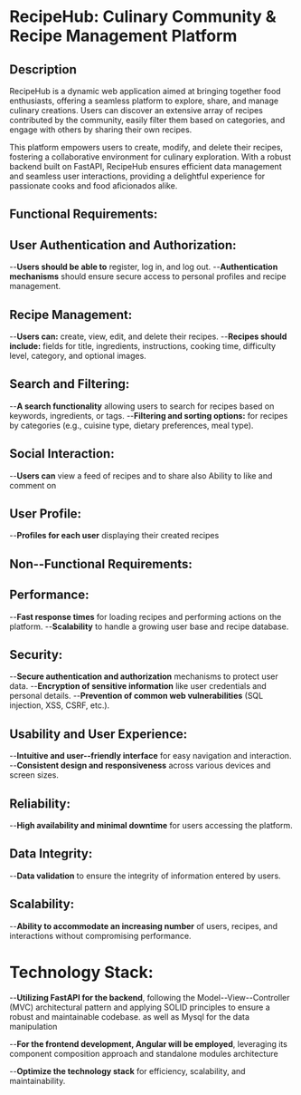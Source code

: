 # RecipeHub: Culinary Community & Recipe Management Platform

## Description

RecipeHub is a dynamic web application aimed at bringing together food enthusiasts, offering a seamless platform to explore, share, and manage culinary creations. Users can discover an extensive array of recipes contributed by the community, easily filter them based on categories, and engage with others by sharing their own recipes.

This platform empowers users to create, modify, and delete their recipes, fostering a collaborative environment for culinary exploration. With a robust backend built on FastAPI, RecipeHub ensures efficient data management and seamless user interactions, providing a delightful experience for passionate cooks and food aficionados alike.


## Functional Requirements:

## User Authentication and Authorization:
--**Users should be able to** register, log in, and log out.
--**Authentication mechanisms** should ensure secure access to personal profiles and recipe management.

## Recipe Management:

--**Users can:** create, view, edit, and delete their recipes.
--**Recipes should include:** fields for title, ingredients, instructions, cooking time, difficulty level, category, and optional images.


## Search and Filtering:

--**A search functionality** allowing users to search for recipes based on keywords, ingredients, or tags.
--**Filtering and sorting options:** for recipes by categories (e.g., cuisine type, dietary preferences, meal type).

## Social Interaction:

--**Users can** view a feed of recipes and to share also Ability to like and comment on

## User Profile:

--**Profiles for each user** displaying their created recipes

## Non--Functional Requirements:

## Performance:

--**Fast response times** for loading recipes and performing actions on the platform.
--**Scalability** to handle a growing user base and recipe database.

## Security:

--**Secure authentication and authorization** mechanisms to protect user data.
--**Encryption of sensitive information** like user credentials and personal details.
--**Prevention of common web vulnerabilities** (SQL injection, XSS, CSRF, etc.).

## Usability and User Experience:

--**Intuitive and user--friendly interface** for easy navigation and interaction.
--**Consistent design and responsiveness** across various devices and screen sizes.

## Reliability:

--**High availability and minimal downtime** for users accessing the platform.

## Data Integrity:

--**Data validation** to ensure the integrity of information entered by users.

## Scalability:

--**Ability to accommodate an increasing number** of users, recipes, and interactions without compromising performance.

# Technology Stack:

--**Utilizing FastAPI for the backend**, following the Model--View--Controller (MVC) architectural pattern and applying SOLID principles to ensure a robust and maintainable codebase. as well as Mysql for the data manipulation

--**For the frontend development, Angular will be employed**, leveraging its component composition approach and standalone modules architecture

--**Optimize the technology stack** for efficiency, scalability, and maintainability.